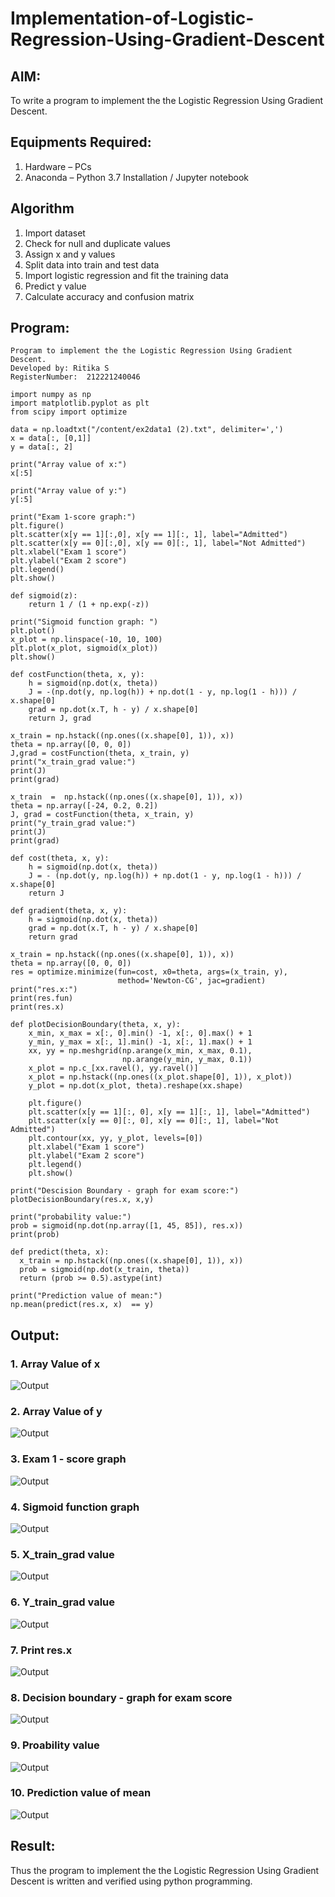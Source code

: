 # Implementation-of-Logistic-Regression-Using-Gradient-Descent

## AIM:
To write a program to implement the the Logistic Regression Using Gradient Descent.

## Equipments Required:
1. Hardware – PCs
2. Anaconda – Python 3.7 Installation / Jupyter notebook

## Algorithm
1. Import dataset
2. Check for null and duplicate values
3. Assign x and y values
4. Split data into train and test data
5. Import logistic regression and fit the training data
6. Predict y value
7. Calculate accuracy and confusion matrix


## Program:
```
Program to implement the the Logistic Regression Using Gradient Descent.
Developed by: Ritika S
RegisterNumber:  212221240046

import numpy as np
import matplotlib.pyplot as plt
from scipy import optimize

data = np.loadtxt("/content/ex2data1 (2).txt", delimiter=',')
x = data[:, [0,1]]
y = data[:, 2]

print("Array value of x:")
x[:5]

print("Array value of y:")
y[:5]

print("Exam 1-score graph:")
plt.figure()
plt.scatter(x[y == 1][:,0], x[y == 1][:, 1], label="Admitted")
plt.scatter(x[y == 0][:,0], x[y == 0][:, 1], label="Not Admitted")
plt.xlabel("Exam 1 score")
plt.ylabel("Exam 2 score")
plt.legend()
plt.show()

def sigmoid(z):
    return 1 / (1 + np.exp(-z))
    
print("Sigmoid function graph: ")
plt.plot()
x_plot = np.linspace(-10, 10, 100)
plt.plot(x_plot, sigmoid(x_plot))
plt.show()

def costFunction(theta, x, y):
    h = sigmoid(np.dot(x, theta))
    J = -(np.dot(y, np.log(h)) + np.dot(1 - y, np.log(1 - h))) / x.shape[0]
    grad = np.dot(x.T, h - y) / x.shape[0]
    return J, grad 
    
x_train = np.hstack((np.ones((x.shape[0], 1)), x))
theta = np.array([0, 0, 0])
J,grad = costFunction(theta, x_train, y) 
print("x_train_grad value:")
print(J)
print(grad)

x_train  =  np.hstack((np.ones((x.shape[0], 1)), x)) 
theta = np.array([-24, 0.2, 0.2])
J, grad = costFunction(theta, x_train, y)
print("y_train_grad value:")
print(J)
print(grad)

def cost(theta, x, y):
    h = sigmoid(np.dot(x, theta))
    J = - (np.dot(y, np.log(h)) + np.dot(1 - y, np.log(1 - h))) / x.shape[0]
    return J
    
def gradient(theta, x, y):
    h = sigmoid(np.dot(x, theta))
    grad = np.dot(x.T, h - y) / x.shape[0]
    return grad
    
x_train = np.hstack((np.ones((x.shape[0], 1)), x))
theta = np.array([0, 0, 0])
res = optimize.minimize(fun=cost, x0=theta, args=(x_train, y),
                        method='Newton-CG', jac=gradient)
print("res.x:")
print(res.fun)
print(res.x)

def plotDecisionBoundary(theta, x, y):
    x_min, x_max = x[:, 0].min() -1, x[:, 0].max() + 1
    y_min, y_max = x[:, 1].min() -1, x[:, 1].max() + 1
    xx, yy = np.meshgrid(np.arange(x_min, x_max, 0.1),
                         np.arange(y_min, y_max, 0.1))
    x_plot = np.c_[xx.ravel(), yy.ravel()]
    x_plot = np.hstack((np.ones((x_plot.shape[0], 1)), x_plot))
    y_plot = np.dot(x_plot, theta).reshape(xx.shape)

    plt.figure()
    plt.scatter(x[y == 1][:, 0], x[y == 1][:, 1], label="Admitted")
    plt.scatter(x[y == 0][:, 0], x[y == 0][:, 1], label="Not  Admitted")
    plt.contour(xx, yy, y_plot, levels=[0])
    plt.xlabel("Exam 1 score")
    plt.ylabel("Exam 2 score")
    plt.legend()
    plt.show()

print("Descision Boundary - graph for exam score:")
plotDecisionBoundary(res.x, x,y)

print("probability value:")
prob = sigmoid(np.dot(np.array([1, 45, 85]), res.x))
print(prob)

def predict(theta, x):
  x_train = np.hstack((np.ones((x.shape[0], 1)), x))
  prob = sigmoid(np.dot(x_train, theta))
  return (prob >= 0.5).astype(int)
  
print("Prediction value of mean:")
np.mean(predict(res.x, x)  == y)

```

## Output:
### 1. Array Value of x
![Output](p1.png)

### 2. Array Value of y
![Output](p2.png)

### 3. Exam 1 - score graph
![Output](p3.png)

### 4. Sigmoid function graph
![Output](p4.png)

### 5. X_train_grad value
![Output](p5.png)

### 6. Y_train_grad value
![Output](p6.png)

### 7. Print res.x
![Output](p7.png)

### 8. Decision boundary - graph for exam score
![Output](p8.png)

### 9. Proability value 
![Output](p9.png)

### 10. Prediction value of mean
![Output](p10.png)


## Result:
Thus the program to implement the the Logistic Regression Using Gradient Descent is written and verified using python programming.

